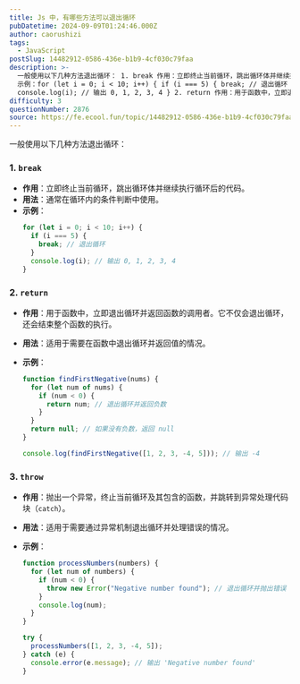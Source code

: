 ```yaml
---
title: Js 中，有哪些方法可以退出循环
pubDatetime: 2024-09-09T01:24:46.000Z
author: caorushizi
tags:
  - JavaScript
postSlug: 14482912-0586-436e-b1b9-4cf030c79faa
description: >-
  一般使用以下几种方法退出循环： 1. break 作用：立即终止当前循环，跳出循环体并继续执行循环后的代码。 用法：通常在循环内的条件判断中使用。
  示例：for (let i = 0; i < 10; i++) { if (i === 5) { break; // 退出循环 }
  console.log(i); // 输出 0, 1, 2, 3, 4 } 2. return 作用：用于函数中，立即退
difficulty: 3
questionNumber: 2876
source: https://fe.ecool.fun/topic/14482912-0586-436e-b1b9-4cf030c79faa
---
```


一般使用以下几种方法退出循环：

### **1. `break`**

- **作用**：立即终止当前循环，跳出循环体并继续执行循环后的代码。
- **用法**：通常在循环内的条件判断中使用。
- **示例**：
  ```javascript
  for (let i = 0; i < 10; i++) {
    if (i === 5) {
      break; // 退出循环
    }
    console.log(i); // 输出 0, 1, 2, 3, 4
  }
  ```

### **2. `return`**

- **作用**：用于函数中，立即退出循环并返回函数的调用者。它不仅会退出循环，还会结束整个函数的执行。
- **用法**：适用于需要在函数中退出循环并返回值的情况。
- **示例**：

  ```javascript
  function findFirstNegative(nums) {
    for (let num of nums) {
      if (num < 0) {
        return num; // 退出循环并返回负数
      }
    }
    return null; // 如果没有负数，返回 null
  }

  console.log(findFirstNegative([1, 2, 3, -4, 5])); // 输出 -4
  ```

### **3. `throw`**

- **作用**：抛出一个异常，终止当前循环及其包含的函数，并跳转到异常处理代码块（`catch`）。
- **用法**：适用于需要通过异常机制退出循环并处理错误的情况。
- **示例**：

  ```javascript
  function processNumbers(numbers) {
    for (let num of numbers) {
      if (num < 0) {
        throw new Error("Negative number found"); // 退出循环并抛出错误
      }
      console.log(num);
    }
  }

  try {
    processNumbers([1, 2, 3, -4, 5]);
  } catch (e) {
    console.error(e.message); // 输出 'Negative number found'
  }
  ```

